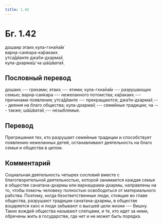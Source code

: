 ```yaml
---
title: 1.42
---
```


# Бг. 1.42
дошаир этаих̣ кула-гхна̄на̄м̇<br/>
варн̣а-сан̇кара-ка̄ракаих̣<br/>
утса̄дйанте джа̄ти-дхарма̄х̣<br/>
кула-дхарма̄ш́ ча ш́а̄ш́вата̄х̣
## Пословный перевод

дошаих̣ --- грехами; этаих̣ --- этими; кула-гхна̄на̄м --- разрушающих семью;
варн̣а-сан̇кара --- нежеланного потомства; ка̄ракаих̣ --- причинами
появления; утса̄дйанте --- прекращаются; джа̄ти-дхарма̄х̣ --- деяния на
благо общества; кула-дхарма̄х̣ --- семейные традиции; ча --- также;
ш́а̄ш́вата̄х̣ --- незыблемые.

## Перевод

Прегрешения тех, кто разрушает семейные традиции и способствует
появлению нежеланных детей, останавливают деятельность на благо семьи и
общества в целом.

## Комментарий

Социальная деятельность четырех сословий вместе с благотворительной
деятельностью, которой занимается каждая семья в обществе
санатана-дхармы или варнашрама-дхармы, направлены на то, чтобы помочь
человеку полностью освободиться от материального рабства. Поэтому, когда
безответственные люди, стоящие во главе общества, разрушают традиции
санатана-дхармы, в обществе воцаряется хаос и люди забывают о высшей
цели жизни --- Вишну. Таких вождей общества называют слепцами, и те, кто
идет за ними, обречены жить в государстве, где нет и не может быть
порядка.
